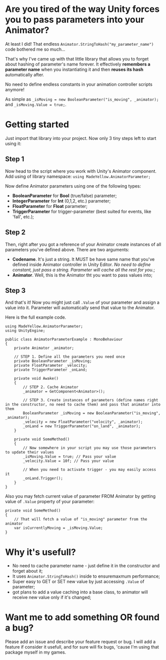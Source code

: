 # Are you tired of the way Unity forces you to pass parameters into your Animator?
At least I did! That endless `Animator.StringToHash("my_parameter_name")` code bothered me so much...

That's why I've came up with that little library that allows you to forget about hashing of parameter's name forever. It effectively **remembers a parameter name** when you instantiating it and then **reuses its hash** automatically after. 

No need to define endless constants in your animation controller scripts anymore!

As simple as `_isMoving = new BooleanParameter("is_moving", _animator);` and `_isMoving.Value = true;`.

# Getting started

Just import that library into your project. Now only 3 tiny steps left to start using it:

## Step 1
Now head to the script where you work with Unity's Animator component. Add using of library namespace: `using MadeYellow.AnimatorParameter;`

Now define Animator parameters using one of the following types:
* **BooleanParameter** for **Bool** (true/false) parameter;
* **IntegerParameter** for **Int** (0,1,2, etc.) parameter;
* **FloatParameter** for **Float** parameter;
* **TriggerParameter** for trigger-parameter (best suited for events, like 'fall', etc.);

## Step 2
Then, right after you got a reference of your Animator create instances of all parameters you've defined above. There are two arguments:
* **Codename**. It's just a string. It MUST be have same name that you've defined inside Animator controller in Unity Editor. *No need to define constant, just pass a string. Parameter will cache all the rest for you.*;
* **Animator**. Well, this is the Animator tht you want to pass values into;

## Step 3
And that's it! Now you might just call `.Value` of your parameter and assign a value into it. Parameter will automatically send that value to the Animator.

Here is the full example code.

```
using MadeYellow.AnimatorParameter;
using UnityEngine;

public class AnimatorParameterExample : MonoBehaviour
{
    private Animator _animator;

    // STEP 1. Define all the parameters you need once
    private BooleanParameter _isMoving;
    private FloatParameter _velocity;
    private TriggerParameter _onLand;

    private void Awake()
    {
        // STEP 2. Cache Animator
        _animator = GetComponent<Animator>();

        // STEP 3. Create instances of parameters (define names right in the constructor, no need to cache them) and pass that animator into them
        BooleanParameter _isMoving = new BooleanParameter("is_moving", _animator);
        _velocity = new FloatParameter("velocity", _animator);
        _onLand = new TriggerParameter("on_land", _animator);
    }

    private void SomeMethod()
    {
        // Now somewhere in your script you may use those parameters to update their values
        _isMoving.Value = true; // Pass your value
        _velocity.Value = 10f; // Pass your value

        // When you need to activate trigger - you may easily access it
        _onLand.Trigger();
    }
}
```

Also you may fetch current value of parameter FROM Animator by getting value of `.Value` property of your parameter:

```
private void SomeMethod()
{
    // That will fetch a value of "is_moving" parameter from the animator
    var isCurrentlyMoving = _isMoving.Value;
}
```

# Why it's usefull?

* No need to cache parameter name - just define it in the constructor and forget about it;
* It uses `Animator.StringToHash()` inside to ensuremaxmum performance;
* Super easy to GET or SET new value by just accessing `.Value` of parameter;
*  got plans to add a value caching into a base class, to animator will receive new value only if it's changed;

# Want me to add something OR found a bug?

Please add an issue and describe your feature request or bug. I will add a feature if consider it usefull, and for sure will fix bugs, 'cause I'm using that package myself in my games.
